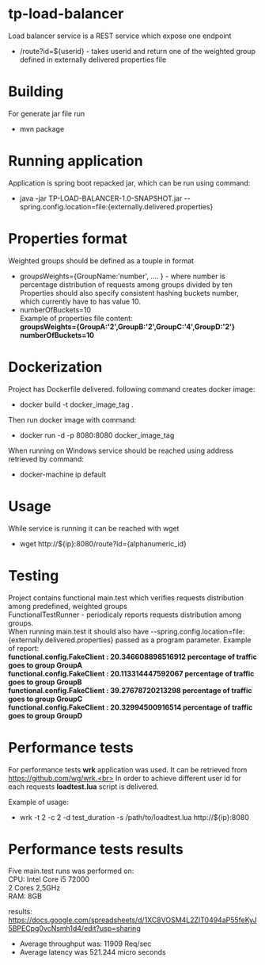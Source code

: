 # tp-load-balancer

Load balancer service is a REST service which expose one endpoint </br>
* /route?id=${userid} - takes userid and return one of the weighted group defined in externally delivered properties file <br>

# Building
For generate jar file run<br>
- mvn package

# Running application

Application is spring boot repacked jar, which can be run using command:
* java -jar TP-LOAD-BALANCER-1.0-SNAPSHOT.jar --spring.config.location=file:{externally.delivered.properties}

# Properties format
Weighted groups should be defined as a touple in format
- groupsWeights={GroupName:'number', .... } - where number is percentage distribution of requests among groups divided by ten <br>
Properties should also specify consistent hashing buckets number, which currently have to has value 10.
- numberOfBuckets=10 <br>
Example of properties file content:<br>
<b>groupsWeights={GroupA:'2',GroupB:'2',GroupC:'4',GroupD:'2'}<br>
numberOfBuckets=10</b>

# Dockerization
Project has Dockerfile delivered. following command creates docker image:
* docker build -t docker_image_tag . <br>

Then run docker image with command:
- docker run -d -p 8080:8080 docker_image_tag <br>

When running on Windows service should be reached using address retrieved by command:
-  docker-machine ip default

# Usage
While service is running it can be reached with wget
- wget http://${ip}:8080/route?id={alphanumeric_id}

# Testing
Project contains functional main.test which verifies requests distribution among predefined, weighted groups <br>
FunctionalTestRunner - periodicaly reports requests distribution among groups. <br>
When running main.test it should also have --spring.config.location=file:{externally.delivered.properties} passed as a program parameter.
Example of report:<br>
<b>
functional.config.FakeClient : 20.346608898516912 percentage of traffic goes to group GroupA <br>
functional.config.FakeClient : 20.113314447592067 percentage of traffic goes to group GroupB <br>
functional.config.FakeClient : 39.27678720213298 percentage of traffic goes to group GroupC <br>
functional.config.FakeClient : 20.32994500916514 percentage of traffic goes to group GroupD <br>
</b>

# Performance tests
For performance tests <b>wrk</b> application was used. It can be retrieved from https://github.com/wg/wrk.<br>
In order to achieve different user id for each requests <b>loadtest.lua</b> script is delivered.<br>

Example of usage:
- wrk -t 2 -c 2 -d test_duration -s /path/to/loadtest.lua http://${ip}:8080</br>
    
# Performance tests results

Five main.test runs was performed on:<br>
CPU: Intel Core i5 72000<br>
     2 Cores 2,5GHz<br>
RAM: 8GB<br>

results:  https://docs.google.com/spreadsheets/d/1XC8VOSM4L2ZlT0494aP55feKyJ5BPECpg0vcNsmh1d4/edit?usp=sharing <br>

- Average throughput was: 11909 Req/sec 
- Average latency was 521.244 micro seconds

  






